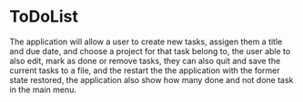 # ToDoList
The application will allow a user to create new tasks, assigen them a title and due date, and choose a project for that task belong to, the user able to also edit, mark as done or remove tasks, they can also quit and save the current tasks to a file, and the restart the the application with the former state restored, the application also show how many done and not done task in the main menu.
